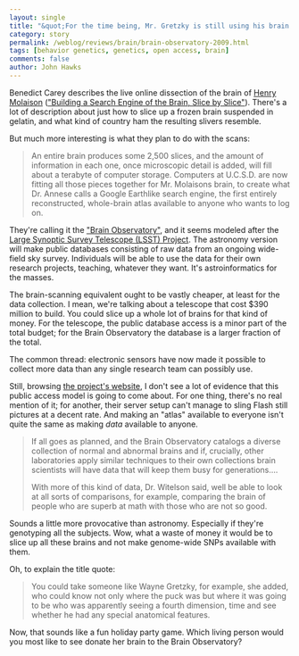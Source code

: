 ```yaml
---
layout: single 
title: "&quot;For the time being, Mr. Gretzky is still using his brain.&quot;" 
category: story
permalink: /weblog/reviews/brain/brain-observatory-2009.html
tags: [behavior genetics, genetics, open access, brain] 
comments: false 
author: John Hawks 
---
```


Benedict Carey describes the live online dissection of the brain of <a href="http://johnhawks.net/node/1742">Henry Molaison</a> (<a href="http://www.nytimes.com/2009/12/22/health/22brain.html">"Building a Search Engine of the Brain, Slice by Slice"</a>). There's a lot of description about just how to slice up a frozen brain suspended in gelatin, and what kind of country ham the resulting slivers resemble. 

But much more interesting is what they plan to do with the scans: 

<blockquote>An entire brain produces some 2,500 slices, and the amount of information in each one, once microscopic detail is added, will fill about a terabyte of computer storage. Computers at U.C.S.D. are now fitting all those pieces together for Mr. Molaisons brain, to create what Dr. Annese calls a Google Earthlike search engine, the first entirely reconstructed, whole-brain atlas available to anyone who wants to log on.</blockquote>

They're calling it the <a href="http://thebrainobservatory.ucsd.edu/">"Brain Observatory"</a>, and it seems modeled after the <a href="http://johnhawks.net/weblog/topics/science/synoptic_scope_open_access_astronomy_2008.html">Large Synoptic Survey Telescope (LSST) Project</a>. The astronomy version will make public databases consisting of raw data from an ongoing wide-field sky survey. Individuals will be able to use the data for their own research projects, teaching, whatever they want. It's astroinformatics for the masses. 

The brain-scanning equivalent ought to be vastly cheaper, at least for the data collection. I mean, we're talking about a telescope that cost $390 million to build. You could slice up a whole lot of brains for that kind of money. For the telescope, the public database access is a minor part of the total budget; for the Brain Observatory the database is a larger fraction of the total. 

The common thread: electronic sensors have now made it possible to collect more data than any single research team can possibly use. 

Still, browsing <a href="http://thebrainobservatory.ucsd.edu/">the project's website</a>, I don't see a lot of evidence that this public access model is going to come about. For one thing, there's no real mention of it; for another, their server setup can't manage to sling Flash still pictures at a decent rate. And making an "atlas" available to everyone isn't quite the same as making <I>data</i> available to anyone. 

<blockquote>If all goes as planned, and the Brain Observatory catalogs a diverse collection of normal and abnormal brains  and if, crucially, other laboratories apply similar techniques to their own collections  brain scientists will have data that will keep them busy for generations....

With more of this kind of data, Dr. Witelson said, well be able to look at all sorts of comparisons, for example, comparing the brain of people who are superb at math with those who are not so good.</blockquote>

Sounds a little more provocative than astronomy. Especially if they're genotyping all the subjects. Wow, what a waste of money it would be to slice up all these brains and not make genome-wide SNPs available with them. 

Oh, to explain the title quote:

<blockquote>You could take someone like Wayne Gretzky, for example, she added, who could know not only where the puck was but where it was going to be  who was apparently seeing a fourth dimension, time  and see whether he had any special anatomical features.</blockquote>

Now, that sounds like a fun holiday party game. Which living person would you most like to see donate her brain to the Brain Observatory? 



